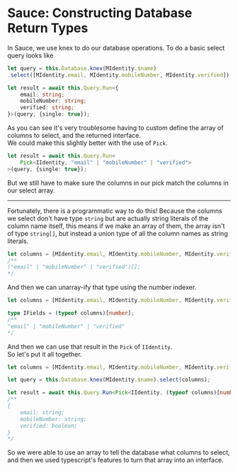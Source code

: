 # Sauce: Constructing Database Return Types

In Sauce, we use knex to do our database operations. To do a basic select query looks like

```typescript
let query = this.Database.knex(MIdentity.$name)
.select([MIdentity.email, MIdentity.mobileNumber, MIdentity.verified]);

let result = await this.Query.Run<{
    email: string;
    mobileNumber: string;
    verified: string;
}>(query, {single: true});
```

As you can see it's very troublesome having to custom define the array of columns to select, and the returned interface.  
We could make this slightly better with the use of `Pick`.

```typescript
let result = await this.Query.Run<
    Pick<IIdentity, "email" | "mobileNumber" | "verified">
>(query, {single: true});
```

But we still have to make sure the columns in our pick match the columns in our select array.

---

Fortunately, there is a programmatic way to do this!
Because the columns we select don't have type `string` but are actually string literals of the column name itself, this means if we make an array of them, the array isn't of type `string[]`, but instead a union type of all the column names as string literals.

```typescript
let columns = [MIdentity.email, MIdentity.mobileNumber, MIdentity.verified];
/**
("email" | "mobileNumber" | "verified")[];
*/
```

And then we can unarray-ify that type using the number indexer.

```typescript
let columns = [MIdentity.email, MIdentity.mobileNumber, MIdentity.verified];

type IFields = (typeof columns)[number];
/**
"email" | "mobileNumber" | "verified"
*/
```

And then we can use that result in the `Pick` of `IIdentity`.  
So let's put it all together.

```typescript
let columns = [MIdentity.email, MIdentity.mobileNumber, MIdentity.verified];

let query = this.Database.knex(MIdentity.$name).select(columns);

let result = await this.Query.Run<Pick<IIdentity, (typeof columns)[number]>>(query, {single: true});
/**
{
    email: string;
    mobileNumber: string;
    verified: boolean;
}
*/
```

So we were able to use an array to tell the database what columns to select, and then we used typescript's features to turn that array into an interface.